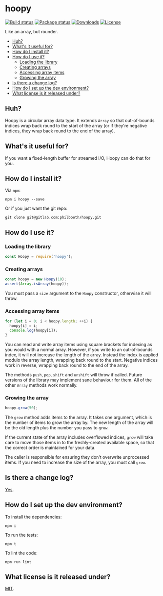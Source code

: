 # hoopy

[![Build status](https://gitlab.com/philbooth/hoopy/badges/master/pipeline.svg)](https://gitlab.com/philbooth/hoopy/pipelines)
[![Package status](https://img.shields.io/npm/v/hoopy.svg)](https://www.npmjs.com/package/hoopy)
[![Downloads](https://img.shields.io/npm/dm/hoopy.svg)](https://www.npmjs.com/package/hoopy)
[![License](https://img.shields.io/npm/l/hoopy.svg)](https://opensource.org/licenses/MIT)

Like an array, but rounder.

* [Huh?](#huh)
* [What's it useful for?](#whats-it-useful-for)
* [How do I install it?](#how-do-i-install-it)
* [How do I use it?](#how-do-i-use-it)
    * [Loading the library](#loading-the-library)
    * [Creating arrays](#creating-arrays)
    * [Accessing array items](#accessing-array-items)
    * [Growing the array](#growing-the-array)
* [Is there a change log?](#is-there-a-change-log)
* [How do I set up the dev environment?](#how-do-i-set-up-the-dev-environment)
* [What license is it released under?](#what-license-is-it-released-under)

## Huh?

Hoopy is a circular array
data type.
It extends `Array`
so that out-of-bounds indices
wrap back round
to the start of the array
(or if they're negative indices,
they wrap back round
to the end of the array).

## What's it useful for?

If you want a fixed-length buffer
for streamed I/O,
Hoopy can do that for you.

## How do I install it?

Via `npm`:

```
npm i hoopy --save
```

Or if you just want the git repo:

```
git clone git@gitlab.com:philbooth/hoopy.git
```

## How do I use it?

### Loading the library

```js
const Hoopy = require('hoopy');
```

### Creating arrays

```js
const hoopy = new Hoopy(10);
assert(Array.isArray(hoopy));
```

You must pass
a `size` argument
to the `Hoopy` constructor,
otherwise it will throw.

### Accessing array items

```js
for (let i = 0; i < hoopy.length; ++i) {
  hoopy[i] = i;
  console.log(hoopy[i]);
}
```

You can read and write array items
using square brackets for indexing
as you would with a normal array.
However, if you write to
an out-of-bounds index,
it will not increase
the length of the array.
Instead the index is applied
modulo the array length,
wrapping back round to the start.
Negative indices work in reverse,
wrapping back round to the end
of the array.

The methods
`push`, `pop`, `shift` and `unshift`
will throw if called.
Future versions of the library
may implement sane behaviour
for them.
All of the other `Array` methods
work normally.

### Growing the array

```js
hoopy.grow(50);
```

The `grow` method
adds items to the array.
It takes one argument,
which is the number
of items to grow the array by.
The new length of the array
will be the old length
plus the number you pass to `grow`.

If the current state of the array
includes overflowed indices,
`grow` will take care
to move those items
in to the freshly-created
available space,
so that the correct order is maintained
for your data.

The caller is responsible
for ensuring they don't overwrite
unprocessed items.
If you need to increase
the size of the array,
you must call `grow`.

## Is there a change log?

[Yes](CHANGELOG.md).

## How do I set up the dev environment?

To install the dependencies:

```
npm i
```

To run the tests:

```
npm t
```

To lint the code:

```
npm run lint
```

## What license is it released under?

[MIT](LICENSE).


